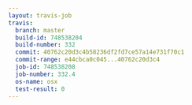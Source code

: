 ```yaml
---
layout: travis-job
travis:
  branch: master
  build-id: 748538204
  build-number: 332
  commit: 40762c20d3c4b58236df2fd7ce57a14e731f70c1
  commit-range: e44cbca0c045...40762c20d3c4
  job-id: 748538208
  job-number: 332.4
  os-name: osx
  test-result: 0
---
```


